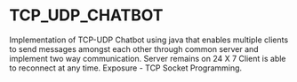 # TCP_UDP_CHATBOT
Implementation of TCP-UDP Chatbot using java that enables multiple clients to send messages amongst each other through common server and implement two way communication.
Server remains on 24 X 7 Client is able to reconnect at any time.
Exposure - TCP Socket Programming.
